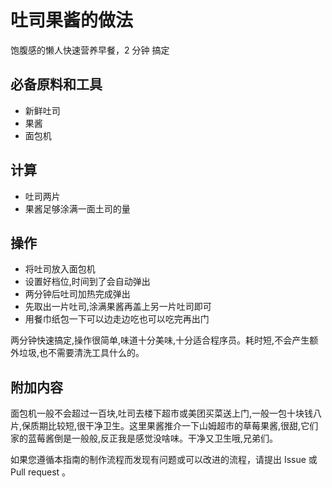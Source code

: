 # 吐司果酱的做法

饱腹感的懒人快速营养早餐，2 分钟 搞定

## 必备原料和工具

- 新鲜吐司
- 果酱
- 面包机

## 计算

- 吐司两片
- 果酱足够涂满一面土司的量

## 操作

- 将吐司放入面包机
- 设置好档位,时间到了会自动弹出
- 两分钟后吐司加热完成弹出
- 先取出一片吐司,涂满果酱再盖上另一片吐司即可
- 用餐巾纸包一下可以边走边吃也可以吃完再出门

两分钟快速搞定,操作很简单,味道十分美味,十分适合程序员。耗时短,不会产生额外垃圾,也不需要清洗工具什么的。

## 附加内容

面包机一般不会超过一百块,吐司去楼下超市或美团买菜送上门,一般一包十块钱八片,保质期比较短,很干净卫生。这里果酱推介一下山姆超市的草莓果酱,很甜,它们家的蓝莓酱倒是一般般,反正我是感觉没啥味。干净又卫生哦,兄弟们。

如果您遵循本指南的制作流程而发现有问题或可以改进的流程，请提出 Issue 或 Pull request 。
